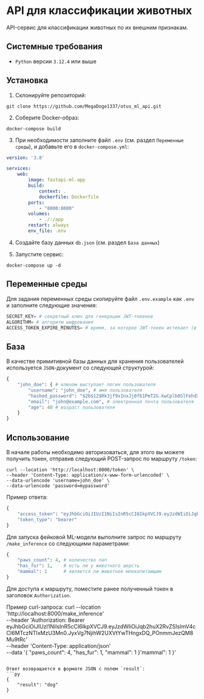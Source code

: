 # API для классификации животных
API-сервис для классификации животных по их внешним признакам.

## Системные требования
- `Python` версии `3.12.4` или выше

## Установка

1. Склонируйте репозиторий:
```
git clone https://github.com/MegaDoge1337/otus_ml_api.git
```

2. Соберите Docker-образ:
```
docker-compose build
```

3. При необходимости заполните файл `.env` (см. раздел `Переменные среды`), и добавьте его в `docker-compose.yml`:
```yml
version: '3.8'

services:
    web:
        image: fastapi-ml-app
        build:
            context: .
            dockerfile: Dockerfile
        ports:
            - "8000:8000"
        volumes:
            - ./:/app
        restart: always
        env_file: .env
```

4. Создайте базу данных `db.json` (см. раздел `База данных`)

5. Запустите сервис:
```
docker-compose up -d
```

## Переменные среды

Для задания переменных среды скопируйте файл `.env.example` как `.env` и заполните следующие значения:
```py
SECRET_KEY= # секретный ключ для генерации JWT-токенов
ALGORITHM= # алгоритм шифрования
ACCESS_TOKEN_EXPIRE_MINUTES= # время, за которое JWT-токен истекает (в минутах, по умолчанию 1 минута)
```

## База

В качестве примитивной базы данных для хранения пользователей используется `JSON`-документ со следующей структурой:
```py
{
    "john_doe": { # ключом выступает логин пользователя
        "username": "john_doe", # имя пользователя
        "hashed_password": "$2b$12$Rk3jf9xInxJj0f61PmT2G.kwCplb0SlFehdX05vLrjpMDCy1L4u4e", # хеш пароля (хешируется алгоритмом bcrypt)
        "email": "john@example.com", # электронная почта пользователя
        "age": 40 # возраст пользователя
    }
}
```

## Использование

В начале работы необходимо авторизоваться, для этого вы можете получить токен, отправив следующий POST-запрос по маршруту `/token`:
```
curl --location 'http://localhost:8000/token' \
--header 'Content-Type: application/x-www-form-urlencoded' \
--data-urlencode 'username=john_doe' \
--data-urlencode 'password=mypassword'
```

Пример ответа:
```py
{
    "access_token": "eyJhbGciOiJIUzI1NiIsInR5cCI6IkpXVCJ9.eyJzdWIiOiJqb2huX2RvZSIsImV4cCI6MTczNTIxMzU3Mn0.JyxVg7NjihW2UXVtYwTHngxDQ_POnmmJezQM8Mu9tRc",
    "token_type": "bearer"
}
```

Для запуска фейковой ML-модели выполните запрос по маршруту `/make_inference` со следующими параметрами:
```py
{
    "paws_count": 4, # количество лап
    "has_fur": 1,    # есть ли у животного шерсть
    "mammal": 1      # является ли животное млекопитающим
}
```

Для доступа к маршруту, поместите ранее полученный токен в заголовок `Authorization`.

Пример curl-запроса:
curl --location 'http://localhost:8000/make_inference' \
--header 'Authorization: Bearer eyJhbGciOiJIUzI1NiIsInR5cCI6IkpXVCJ9.eyJzdWIiOiJqb2huX2RvZSIsImV4cCI6MTczNTIxMzU3Mn0.JyxVg7NjihW2UXVtYwTHngxDQ_POnmmJezQM8Mu9tRc' \
--header 'Content-Type: application/json' \
--data '{
    "paws_count": 4,
    "has_fur": 1,
    "mammal": 1
}'mammal": 1
}'
```

Ответ возвращается в формате JSON с полем `result`:
```py
{
    "result": "dog"
}
```
